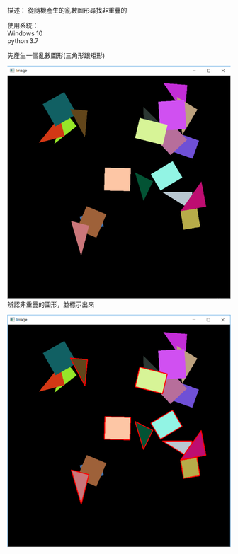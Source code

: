 描述：
從隨機產生的亂數圖形尋找非重疊的  

使用系統：  
Windows 10  
python 3.7  


先產生一個亂數圖形(三角形跟矩形)  

![image](https://github.com/xenoz24/ImageRecognize/blob/master/Image1.png)
辨認非重疊的圖形，並標示出來  

![image](https://github.com/xenoz24/ImageRecognize/blob/master/Image2.png)
